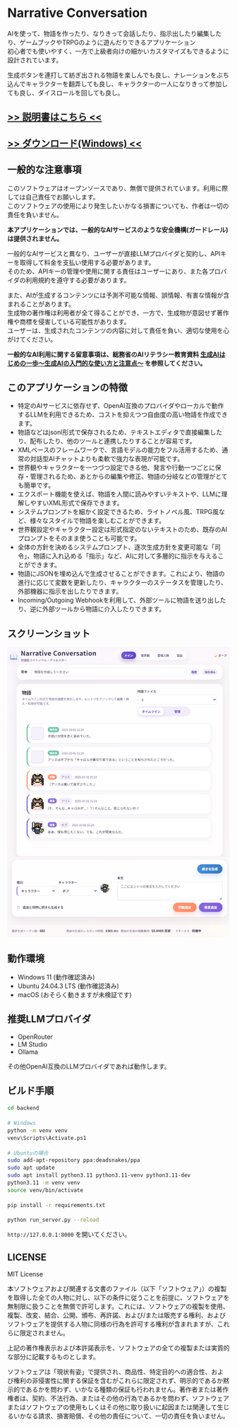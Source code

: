 # Narrative Conversation
AIを使って、物語を作ったり、なりきって会話したり、指示出したり編集したり、ゲームブックやTRPGのように遊んだりできるアプリケーション  
初心者でも使いやすく、一方で上級者向けの細かいカスタマイズもできるように設計されています。

生成ボタンを連打して紡ぎ出される物語を楽しんでも良し、ナレーションをぶち込んでキャラクターを翻弄しても良し、キャラクターの一人になりきって参加しても良し、ダイスロールを回しても良し。

## [>> 説明書はこちら <<](https://gpsnmeajp.github.io/NarrativeConversationDoc/)
## [>> ダウンロード(Windows) <<](https://github.com/gpsnmeajp/NarrativeConversation/releases/)

## 一般的な注意事項
このソフトウェアはオープンソースであり、無償で提供されています。利用に際しては自己責任でお願いします。  
このソフトウェアの使用により発生したいかなる損害についても、作者は一切の責任を負いません。

**本アプリケーションでは、一般的なAIサービスのような安全機構(ガードレール)は提供されません。**

一般的なAIサービスと異なり、ユーザーが直接LLMプロバイダと契約し、APIキーを取得して料金を支払い使用する必要があります。  
そのため、APIキーの管理や使用に関する責任はユーザーにあり、また各プロバイダの利用規約を遵守する必要があります。  

また、AIが生成するコンテンツには予測不可能な情報、誤情報、有害な情報が含まれることがあります。  
生成物の著作権は利用者が全て得ることができ、一方で、生成物が意図せず著作権や商標を侵害している可能性があります。  
ユーザーは、生成されたコンテンツの内容に対して責任を負い、適切な使用を心がけてください。

**一般的なAI利用に関する留意事項は、総務省のAIリテラシー教育資料 [生成AIはじめの一歩～生成AIの入門的な使い方と注意点～](https://www.soumu.go.jp/use_the_internet_wisely/special/generativeai/) を参照してください。**

## このアプリケーションの特徴

+ 特定のAIサービスに依存せず、OpenAI互換のプロバイダやローカルで動作するLLMを利用できるため、コストを抑えつつ自由度の高い物語を作成できます。  
+ 物語などはjsonl形式で保存されるため、テキストエディタで直接編集したり、配布したり、他のツールと連携したりすることが容易です。
+ XMLベースのフレームワークで、言語モデルの能力をフル活用するため、通常の対話型AIチャットよりも柔軟で強力な表現が可能です。  
+ 世界観やキャラクターを一つづつ設定できる他、発言や行動一つごとに保存・管理されるため、あとからの編集や修正、物語の分岐などの管理がとても簡単です。
+ エクスポート機能を使えば、物語を人間に読みやすいテキストや、LLMに理解しやすいXML形式で保存できます。
+ システムプロンプトを細かく設定できるため、ライトノベル風、TRPG風など、様々なスタイルで物語を楽しむことができます。
+ 世界観設定やキャラクター設定は形式指定のないテキストのため、既存のAIプロンプトをそのまま使うことも可能です。
+ 全体の方針を決めるシステムプロンプト、逐次生成方針を変更可能な「司令」、物語に入れ込める「指示」など、AIに対して多層的に指示を与えることができます。
+ 物語にJSONを埋め込んで生成させることができます。これにより、物語の進行に応じて変数を更新したり、キャラクターのステータスを管理したり、外部機器に指示を出したりできます。
+ Incoming/Outgoing Webhookを利用して、外部ツールに物語を送り出したり、逆に外部ツールから物語に介入したりできます。

## スクリーンショット
![screen](doc/image.png)

## 動作環境
+ Windows 11 (動作確認済み)
+ Ubuntu 24.04.3 LTS (動作確認済み)
+ macOS (おそらく動きますが未検証です)

## 推奨LLMプロバイダ
+ OpenRouter
+ LM Studio
+ Ollama

その他OpenAI互換のLLMプロバイダであれば動作します。

## ビルド手順

```bash
cd backend

# Windows
python -m venv venv
venv\Scripts\Activate.ps1

# Ubuntuの場合
sudo add-apt-repository ppa:deadsnakes/ppa
sudo apt update
sudo apt install python3.11 python3.11-venv python3.11-dev
python3.11 -m venv venv
source venv/bin/activate

pip install -r requirements.txt

python run_server.py --reload
```

`http://127.0.0.1:8000` を開いてください。

## LICENSE
MIT License

本ソフトウェアおよび関連する文書のファイル（以下「ソフトウェア」）の複製を取得した全ての人物に対し、以下の条件に従うことを前提に、ソフトウェアを無制限に扱うことを無償で許可します。これには、ソフトウェアの複製を使用、複製、改変、結合、公開、頒布、再許諾、および/または販売する権利、およびソフトウェアを提供する人物に同様の行為を許可する権利が含まれますが、これらに限定されません。

上記の著作権表示および本許諾表示を、ソフトウェアの全ての複製または実質的な部分に記載するものとします。

ソフトウェアは「現状有姿」で提供され、商品性、特定目的への適合性、および権利の非侵害性に関する保証を含むがこれらに限定されず、明示的であるか黙示的であるかを問わず、いかなる種類の保証も行われません。著作者または著作権者は、契約、不法行為、またはその他の行為であるかを問わず、ソフトウェアまたはソフトウェアの使用もしくはその他に取り扱いに起因または関連して生じるいかなる請求、損害賠償、その他の責任について、一切の責任を負いません。